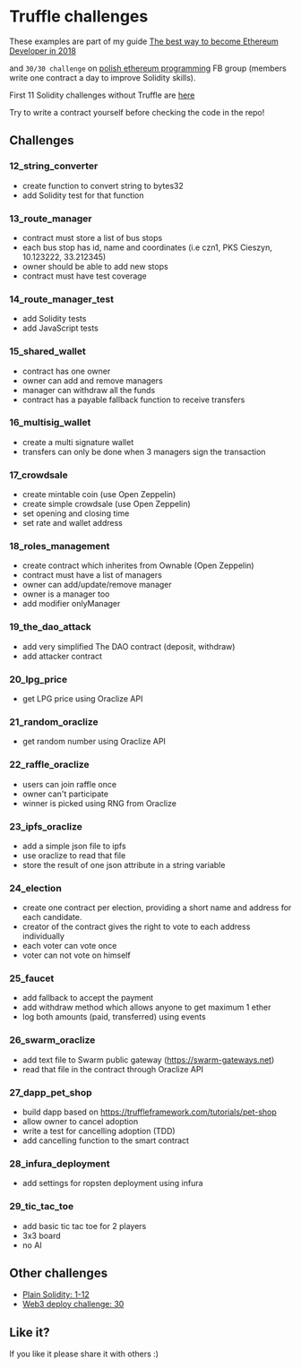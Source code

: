 # Truffle challenges

These examples are part of my guide [The best way to become Ethereum Developer in 2018](https://medium.com/@pbrudny/the-best-way-to-become-ethereum-solidity-developer-in-2018-5606e54646e6)

and `30/30 challenge` on [polish ethereum programming](https://www.facebook.com/groups/531936723867447/?ref=bookmarks) FB group (members write one contract a day to improve Solidity skills).

First 11 Solidity challenges without Truffle are [here](https://github.com/pbrudny/learning-solidity-2018)

Try to write a contract yourself before checking the code in the repo!

## Challenges

### 12_string_converter
* create function to convert string to bytes32
* add Solidity test for that function

### 13_route_manager
* contract must store a list of bus stops
* each bus stop has id, name and coordinates (i.e czn1, PKS Cieszyn, 10.123222, 33.212345)
* owner should be able to add new stops
* contract must have test coverage

### 14_route_manager_test
* add Solidity tests
* add JavaScript tests

### 15_shared_wallet
* contract has one owner
* owner can add and remove managers
* manager can withdraw all the funds
* contract has a payable fallback function to receive transfers

### 16_multisig_wallet
* create a multi signature wallet
* transfers can only be done when 3 managers sign the transaction 

### 17_crowdsale
* create mintable coin (use Open Zeppelin)
* create simple crowdsale (use Open Zeppelin)
* set opening and closing time
* set rate and wallet address

### 18_roles_management
* create contract which inherites from Ownable (Open Zeppelin)
* contract must have a list of managers
* owner can add/update/remove manager
* owner is a manager too
* add modifier onlyManager

### 19_the_dao_attack
* add very simplified The DAO contract (deposit, withdraw)
* add attacker contract

### 20_lpg_price
* get LPG price using Oraclize API

### 21_random_oraclize
* get random number using Oraclize API

### 22_raffle_oraclize
* users can join raffle once
* owner can't participate
* winner is picked using RNG from Oraclize

### 23_ipfs_oraclize
* add a simple json file to ipfs
* use oraclize to read that file
* store the result of one json attribute in a string variable

### 24_election
* create one contract per election, providing a short name and address for each candidate. 
* creator of the contract gives the right to vote to each address individually
* each voter can vote once
* voter can not vote on himself

### 25_faucet
* add fallback to accept the payment
* add withdraw method which allows anyone to get maximum 1 ether
* log both amounts (paid, transferred) using events

### 26_swarm_oraclize
* add text file to Swarm public gateway (https://swarm-gateways.net)
* read that file in the contract through Oraclize API

### 27_dapp_pet_shop
* build dapp based on https://truffleframework.com/tutorials/pet-shop
* allow owner to cancel adoption
* write a test for cancelling adoption (TDD)
* add cancelling function to the smart contract

### 28_infura_deployment
* add settings for ropsten deployment using infura

### 29_tic_tac_toe
* add basic tic tac toe for 2 players
* 3x3 board
* no AI

## Other challenges
* [Plain Solidity: 1-12](https://github.com/pbrudny/learning-solidity-2018)
* [Web3 deploy challenge: 30](https://github.com/pbrudny/web3-deploy-example)

## Like it?
If you like it please share it with others :)

